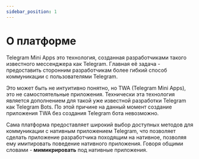 ```yaml
---
sidebar_position: 1
---
```


# О платформе

Telegram Mini Apps это технология, созданная разработчиками такого известного
мессенджера как Telegram. Главная её задача - предоставить сторонним 
разработчикам более гибкий способ коммуникации с пользователями Telegram.

Это может быть не интуитивно понятно, но TWA (Telegram Mini Apps), это не
самостоятельные приложения. Технически эта технология является дополнением для 
такой уже известной разработки Telegram как Telegram Bots. По этой причине на 
данный момент создание приложения TWA без создания Telegram бота невозможно.

Сама платформа предоставляет широкий выбор доступных методов для коммуникации
с нативным приложением Telegram, что позволяет сделать приложение разработчика
походящим на нативное, позволяя ему имитировать поведение нативного приложения.
Говоря общими словами - **мимикрировать** под нативные приложения.
